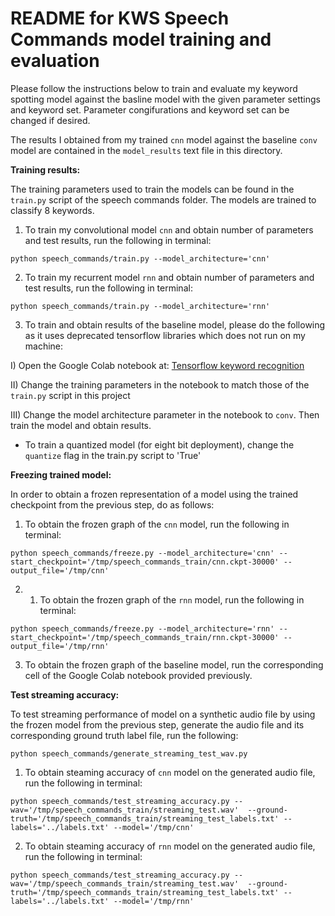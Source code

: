 # README for KWS Speech Commands model training and evaluation

Please follow the instructions below to train and evaluate my keyword spotting model against the basline model with the given parameter settings and keyword set. Parameter congifurations and keyword set can be changed if desired.

The results I obtained from my trained ``cnn`` model against the baseline ``conv`` model are contained 
in the ``model_results`` text file in this directory.

**Training results:**

The training parameters used to train the models can be found in the ``train.py`` script 
of the speech commands folder. The models are trained to classify 8 keywords.

1) To train my convolutional model ``cnn`` and obtain number of parameters and test results,
 run the following in terminal:
```
python speech_commands/train.py --model_architecture='cnn'
```
2) To train my recurrent model ``rnn`` and obtain number of parameters and test results,
 run the following in terminal:
```
python speech_commands/train.py --model_architecture='rnn'
```
3) To train and obtain results of the baseline model, please do the following as it uses deprecated 
tensorflow libraries which does not run on my machine:

I) Open the Google Colab notebook at: 
[Tensorflow keyword recognition](https://colab.research.google.com/github/tensorflow/tensorflow/blob/master/tensorflow/lite/micro/examples/micro_speech/train/train_micro_speech_model.ipynb?fbclid=IwAR02kZv7RoO36_OM7vqUQoTemdecxMBzAi8-wBBoI1MIxzgJcWPkrIcqAIg#scrollTo=ludfxbNIaegy) 

II) Change the training parameters in the notebook to match those of the ``train.py`` script in this project

III) Change the model architecture parameter in the notebook to ``conv``. Then train the model and obtain results.

- To train a quantized model (for eight bit deployment), change the ``quantize`` flag in the train.py script to 'True'

**Freezing trained model:**

In order to obtain a frozen representation of a model using the trained checkpoint from the previous step, do as follows:

1) To obtain the frozen graph of the ``cnn`` model, run the following in terminal:
```
python speech_commands/freeze.py --model_architecture='cnn' --start_checkpoint='/tmp/speech_commands_train/cnn.ckpt-30000' --output_file='/tmp/cnn'
```
2) 1) To obtain the frozen graph of the ``rnn`` model, run the following in terminal:
```
python speech_commands/freeze.py --model_architecture='rnn' --start_checkpoint='/tmp/speech_commands_train/rnn.ckpt-30000' --output_file='/tmp/rnn'
```
3) To obtain the frozen graph of the baseline model, run the corresponding cell of the Google Colab notebook provided previously.

**Test streaming accuracy:**

To test streaming performance of model on a synthetic audio file by using the frozen model from the previous step,
generate the audio file and its corresponding ground truth label file, run the following:
```
python speech_commands/generate_streaming_test_wav.py
```

1) To obtain steaming accuracy of ``cnn`` model on the generated audio file, run the following in terminal:
```
python speech_commands/test_streaming_accuracy.py --wav='/tmp/speech_commands_train/streaming_test.wav'  --ground-truth='/tmp/speech_commands_train/streaming_test_labels.txt' --labels='../labels.txt' --model='/tmp/cnn'
```
2) To obtain steaming accuracy of `rnn` model on the generated audio file, run the following in terminal:
```
python speech_commands/test_streaming_accuracy.py --wav='/tmp/speech_commands_train/streaming_test.wav'  --ground-truth='/tmp/speech_commands_train/streaming_test_labels.txt' --labels='../labels.txt' --model='/tmp/rnn'
```




